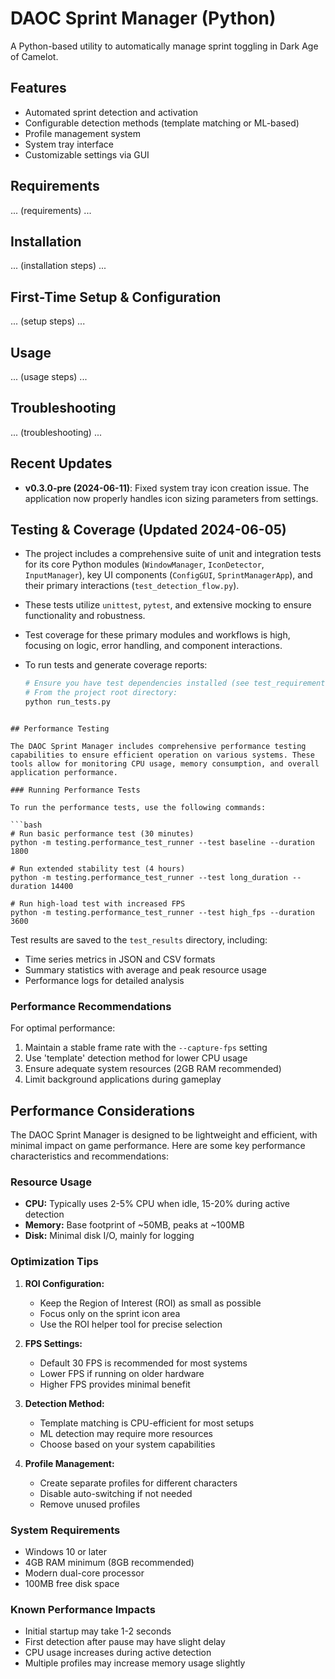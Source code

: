 # DAOC Sprint Manager (Python)

A Python-based utility to automatically manage sprint toggling in Dark Age of Camelot.

## Features

- Automated sprint detection and activation
- Configurable detection methods (template matching or ML-based)
- Profile management system
- System tray interface
- Customizable settings via GUI

## Requirements

... (requirements) ...

## Installation

... (installation steps) ...

## First-Time Setup & Configuration

... (setup steps) ...

## Usage

... (usage steps) ...

## Troubleshooting

... (troubleshooting) ...

## Recent Updates

- **v0.3.0-pre (2024-06-11)**: Fixed system tray icon creation issue. The application now properly handles icon sizing parameters from settings.

## Testing & Coverage (Updated 2024-06-05)

- The project includes a comprehensive suite of unit and integration tests for its core Python modules (`WindowManager`, `IconDetector`, `InputManager`), key UI components (`ConfigGUI`, `SprintManagerApp`), and their primary interactions (`test_detection_flow.py`).
- These tests utilize `unittest`, `pytest`, and extensive mocking to ensure functionality and robustness.
- Test coverage for these primary modules and workflows is high, focusing on logic, error handling, and component interactions.
- To run tests and generate coverage reports:

  ```sh
  # Ensure you have test dependencies installed (see test_requirements.txt)
  # From the project root directory:
  python run_tests.py

```

## Performance Testing

The DAOC Sprint Manager includes comprehensive performance testing capabilities to ensure efficient operation on various systems. These tools allow for monitoring CPU usage, memory consumption, and overall application performance.

### Running Performance Tests

To run the performance tests, use the following commands:

```bash
# Run basic performance test (30 minutes)
python -m testing.performance_test_runner --test baseline --duration 1800

# Run extended stability test (4 hours)
python -m testing.performance_test_runner --test long_duration --duration 14400

# Run high-load test with increased FPS
python -m testing.performance_test_runner --test high_fps --duration 3600
```

Test results are saved to the `test_results` directory, including:
- Time series metrics in JSON and CSV formats
- Summary statistics with average and peak resource usage
- Performance logs for detailed analysis

### Performance Recommendations

For optimal performance:

1. Maintain a stable frame rate with the `--capture-fps` setting
2. Use 'template' detection method for lower CPU usage
3. Ensure adequate system resources (2GB RAM recommended)
4. Limit background applications during gameplay

## Performance Considerations

The DAOC Sprint Manager is designed to be lightweight and efficient, with minimal impact on game performance. Here are some key performance characteristics and recommendations:

### Resource Usage
- **CPU:** Typically uses 2-5% CPU when idle, 15-20% during active detection
- **Memory:** Base footprint of ~50MB, peaks at ~100MB
- **Disk:** Minimal disk I/O, mainly for logging

### Optimization Tips
1. **ROI Configuration:**
   - Keep the Region of Interest (ROI) as small as possible
   - Focus only on the sprint icon area
   - Use the ROI helper tool for precise selection

2. **FPS Settings:**
   - Default 30 FPS is recommended for most systems
   - Lower FPS if running on older hardware
   - Higher FPS provides minimal benefit

3. **Detection Method:**
   - Template matching is CPU-efficient for most setups
   - ML detection may require more resources
   - Choose based on your system capabilities

4. **Profile Management:**
   - Create separate profiles for different characters
   - Disable auto-switching if not needed
   - Remove unused profiles

### System Requirements
- Windows 10 or later
- 4GB RAM minimum (8GB recommended)
- Modern dual-core processor
- 100MB free disk space

### Known Performance Impacts
- Initial startup may take 1-2 seconds
- First detection after pause may have slight delay
- CPU usage increases during active detection
- Multiple profiles may increase memory usage slightly

